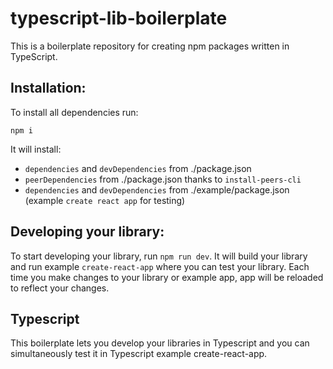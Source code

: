 # typescript-lib-boilerplate

This is a boilerplate repository for creating npm packages written in TypeScript.

## Installation:

To install all dependencies run:
```
npm i
```

It will install:
- `dependencies` and `devDependencies` from ./package.json
- `peerDependencies` from ./package.json thanks to `install-peers-cli`
- `dependencies` and `devDependencies` from ./example/package.json (example `create react app` for testing)

## Developing your library:

To start developing your library, run `npm run dev`. It will build your library and run example `create-react-app` where you can test your library. Each time you make changes to your library or example app, app will be reloaded to reflect your changes.

## Typescript

This boilerplate lets you develop your libraries in Typescript and you can simultaneously test it in Typescript example create-react-app.
